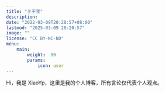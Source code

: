 ```yaml
---
title: "关于我"
description:
date: "2022-03-09T20:20:57+08:00"
lastmod: "2025-03-09 20:20:57"
image: ""
license: "CC BY-NC-ND"
menu:
    main:
        weight: -90
        params:
            icon: user
---
```


Hi，我是 XiaoYp，这里是我的个人博客，所有言论仅代表个人观点。
